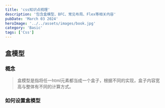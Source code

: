 ```yaml
---
title: 'css知识点梳理'
description: '包含盒模型、BFC、常见布局、Flex等相关内容'
pubDate: 'March 03 2024'
heroImage: '../../assets/images/book.jpg'
category: 'Basic'
tags: ['Css']
---
```




## 盒模型

### 概念

> 盒模型是指将任一html元素都当成一个盒子，根据不同的实现，盒子内容宽高与整体有不同的计算方式。

### 如何设置盒模型
